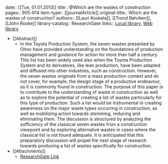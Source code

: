 date:: [[Tue, 01.01.2013]]
title:: @Which are the wastes of construction
pages:: 905-914
item-type:: [[journalArticle]]
original-title:: Which are the wastes of construction?
authors:: [[Lauri Koskela]], [[Trond Bølviken]], [[John Rooke]]
library-catalog:: ResearchGate
links:: [Local library](zotero://select/library/items/4KM7LKID), [Web library](https://www.zotero.org/users/6520516/items/4KM7LKID)

- [[Abstract]]
	- In the Toyota Production System, the seven wastes presented by Ohno have provided understanding on the foundations of production management and guidance for action for more than half a century. This list has been widely used also when the Toyota Production System and its derivatives, like lean production, have been adapted and diffused into other industries, such as construction. However, the seven wastes originate from a mass production context and do not cover, for example, the design stage of a productive endeavour, as it is commonly found in construction. The purpose of this paper is to contribute to the understanding of waste in construction as well as to explore the potential of creating a list of wastes particularly for this type of production. Such a list would be instrumental in creating awareness on the major waste types occurring in construction, as well as mobilizing action towards stemming, reducing and eliminating them. The discussion is structured by analyzing the sufficiency of the classical seven wastes from a construction viewpoint and by exploring alternative wastes in cases where the classical list is not found adequate. It is anticipated that this preparatory discussion will propel the next stage of research towards producing a list of wastes specifically for construction.
- [[Attachments]]
	- [ResearchGate Link](https://www.researchgate.net/publication/290543537_Which_are_the_wastes_of_construction)